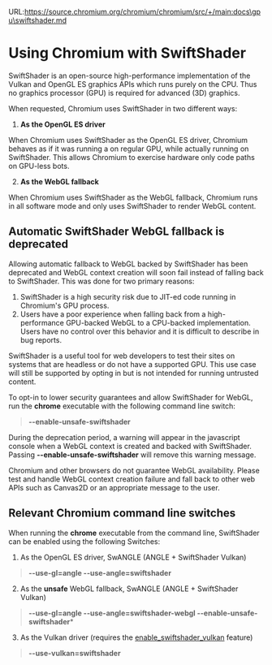 URL:https://source.chromium.org/chromium/chromium/src/+/main:docs\gpu\swiftshader.md
# Using Chromium with SwiftShader

SwiftShader is an open-source high-performance implementation of the Vulkan and OpenGL ES graphics APIs which runs purely on the CPU. Thus no graphics processor (GPU) is required for advanced (3D) graphics.

When requested, Chromium uses SwiftShader in two different ways:

1) **As the OpenGL ES driver**

When Chromium uses SwiftShader as the OpenGL ES driver, Chromium behaves as if it was running a on regular GPU, while actually running on SwiftShader. This allows Chromium to exercise hardware only code paths on GPU-less bots.

2) **As the WebGL fallback**

When Chromium uses SwiftShader as the WebGL fallback, Chromium runs in all software mode and only uses SwiftShader to render WebGL content.

## Automatic SwiftShader WebGL fallback is deprecated

Allowing automatic fallback to WebGL backed by SwiftShader has been deprecated and WebGL context creation will soon fail instead of falling back to SwiftShader. This was done for two primary reasons:
1) SwiftShader is a high security risk due to JIT-ed code running in Chromium's GPU process.
2) Users have a poor experience when falling back from a high-performance GPU-backed WebGL to a CPU-backed implementation. Users have no control over this behavior and it is difficult to describe in bug reports.

SwiftShader is a useful tool for web developers to test their sites on systems that are headless or do not have a supported GPU. This use case will still be supported by opting in but is not intended for running untrusted content.

To opt-in to lower security guarantees and allow SwiftShader for WebGL, run the **chrome** executable with the following command line switch:
>**\-\-enable-unsafe-swiftshader**

During the deprecation period, a warning will appear in the javascript console when a WebGL context is created and backed with SwiftShader. Passing **\-\-enable-unsafe-swiftshader** will remove this warning message.

Chromium and other browsers do not guarantee WebGL availability. Please test and handle WebGL context creation failure and fall back to other web APIs such as Canvas2D or an appropriate message to the user.

## Relevant Chromium command line switches

When running the **chrome** executable from the command line, SwiftShader can be enabled using the following Switches:
1) As the OpenGL ES driver, SwANGLE (ANGLE + SwiftShader Vulkan)
>**\-\-use-gl=angle \-\-use-angle=swiftshader**
2) As the **unsafe** WebGL fallback, SwANGLE (ANGLE + SwiftShader Vulkan)
>**\-\-use-gl=angle \-\-use-angle=swiftshader-webgl \-\-enable-unsafe-swiftshader***
3) As the Vulkan driver (requires the [enable_swiftshader_vulkan](https://source.chromium.org/chromium/chromium/src/+/main:gpu/vulkan/features.gni;l=16) feature)
>**--use-vulkan=swiftshader**
